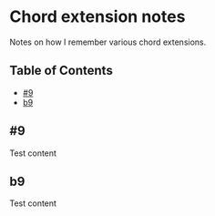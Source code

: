 # Chord extension notes
Notes on how I remember various chord extensions.

## Table of Contents
- [#9](##9)
- [b9](#b9)

## #9
Test content

## b9
Test content
